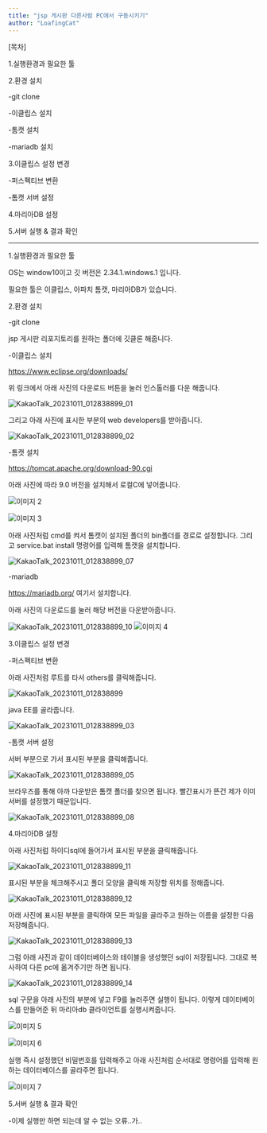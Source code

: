 ```yaml
---
title: "jsp 게시판 다른사람 PC에서 구동시키기"
author: "LoafingCat"
---
```



[목차]

1.실행환경과 필요한 툴

2.환경 설치

-git clone

-이클립스 설치

-톰캣 설치 

-mariadb 설치

3.이클립스 설정 변경

-퍼스펙티브 변환

-톰캣 서버 설정 

4.마리아DB 설정

5.서버 실행 & 결과 확인

---------------------------------------------

1.실행환경과 필요한 툴

OS는 window10이고 깃 버전은 2.34.1.windows.1 입니다.

필요한 툴은 이클립스, 아파치 톰캣, 마리아DB가 있습니다.



2.환경 설치

-git clone

jsp 게시판 리포지토리를 원하는 폴더에 깃클론 해줍니다.

-이클립스 설치

https://www.eclipse.org/downloads/

위 링크에서 아래 사진의  다운로드 버튼을 눌러 인스톨러를 다운 해줍니다.

![KakaoTalk_20231011_012838899_01](https://github.com/Loafingcat/Django/assets/98324619/082a9cfa-eb8b-4411-b2c4-c6f248253802)

그리고 아래 사진에 표시한 부분의 web developers를 받아줍니다.

![KakaoTalk_20231011_012838899_02](https://github.com/Loafingcat/Django/assets/98324619/b65965b7-1139-4c93-8db2-b214a87d3806)

-톰캣 설치 

https://tomcat.apache.org/download-90.cgi

아래 사진에 따라 9.0 버전을 설치해서 로컬C에 넣어줍니다.

![이미지 2](https://github.com/Loafingcat/Django/assets/98324619/8311e0da-8d89-4d06-afd7-214b1f50e011)

![이미지 3](https://github.com/Loafingcat/Django/assets/98324619/5a73f331-217e-4a8c-bd6f-8dc9b4d1238d)

아래 사진처럼 cmd를 켜서 톰캣이 설치된 폴더의 bin폴더를 경로로 설정합니다. 그리고 service.bat install 명령어를 입력해 톰캣을 설치합니다.

![KakaoTalk_20231011_012838899_07](https://github.com/Loafingcat/Django/assets/98324619/d127fdcc-275e-42f2-a92e-44af7ce40f97)

-mariadb

https://mariadb.org/ 여기서 설치합니다.

아래 사진의 다운로드를 눌러 해당 버전을 다운받아줍니다.

![KakaoTalk_20231011_012838899_10](https://github.com/Loafingcat/Django/assets/98324619/1e5bdcdd-0bca-461d-8b30-6121d0311aeb)
![이미지 4](https://github.com/Loafingcat/Django/assets/98324619/efd4a16f-0890-4dd1-854f-fb3e342ae51c)


3.이클립스 설정 변경

-퍼스펙티브 변환

아래 사진처럼 루트를 타서 others를 클릭해줍니다.

![KakaoTalk_20231011_012838899](https://github.com/Loafingcat/Django/assets/98324619/351b0306-dd4e-41b1-9e7d-3f271150c0b8)

java EE를 골라줍니다.

![KakaoTalk_20231011_012838899_03](https://github.com/Loafingcat/Django/assets/98324619/c3718dce-12bb-4831-890c-16e93287a78c)

-톰캣 서버 설정 

서버 부분으로 가서 표시된 부분을 클릭해줍니다.

![KakaoTalk_20231011_012838899_05](https://github.com/Loafingcat/Django/assets/98324619/5d82a449-9b58-4d5b-97e3-721e28164f3d)

브라우즈를 통해 아까 다운받은 톰캣 폴더를 찾으면 됩니다. 빨간표시가 뜬건 제가 이미 서버를 설정했기 때문입니다.

![KakaoTalk_20231011_012838899_08](https://github.com/Loafingcat/Django/assets/98324619/2e2693b7-5876-4027-91bb-62bc0d511c57)


4.마리아DB 설정

아래 사진처럼 하이디sql에 들어가서 표시된 부분을 클릭해줍니다.

![KakaoTalk_20231011_012838899_11](https://github.com/Loafingcat/Django/assets/98324619/4f64afd0-af27-471e-bd90-122c7402fc73)

표시된 부분을 체크해주시고 폴더 모양을 클릭해 저장할 위치를 정해줍니다.

![KakaoTalk_20231011_012838899_12](https://github.com/Loafingcat/Django/assets/98324619/8f1371d0-ff8f-4d23-9f5a-9ad95e6ac724)

아래 사진에 표시된 부분을 클릭하여 모든 파일을 골라주고 원하는 이름을 설정한 다음 저장해줍니다.

![KakaoTalk_20231011_012838899_13](https://github.com/Loafingcat/Django/assets/98324619/a824dda0-3545-484b-a9e5-141604896160)

그럼 아래 사진과 같이 데이터베이스와 테이블을 생성했던 sql이 저장됩니다. 그대로 복사하여 다른 pc에 옮겨주기만 하면 됩니다.

![KakaoTalk_20231011_012838899_14](https://github.com/Loafingcat/Django/assets/98324619/a5854a75-9f68-4021-bf4c-ee02e76f51d8)

sql 구문을 아래 사진의 부분에 넣고 F9를 눌러주면 실행이 됩니다. 이렇게 데이터베이스를 만들어준 뒤 마리아db 클라이언트를 실행시켜줍니다.

![이미지 5](https://github.com/Loafingcat/Django/assets/98324619/7a12bf30-1bd1-4aa9-875b-54a8022f3288)

![이미지 6](https://github.com/Loafingcat/Django/assets/98324619/1c5a2511-852b-4ab6-bcb3-fcff32061937)

실행 즉시 설정했던 비밀번호를 입력해주고 아래 사진처럼 순서대로 명령어를 입력해 원하는 데이터베이스를 골라주면 됩니다.

![이미지 7](https://github.com/Loafingcat/Django/assets/98324619/ed915454-cd37-4325-92e7-ea6c5323f304)


5.서버 실행 & 결과 확인

-이제 실행만 하면 되는데 알 수 없는 오류..가..


